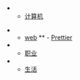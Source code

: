 * - [计算机](computer/README.md)
<!--** - [web](web/README.md)-->
* - [web](web/README.md)
** - [Prettier](Prettier/README.md)
* - [职业](work/README.md)
* - [生活](life/README.md)